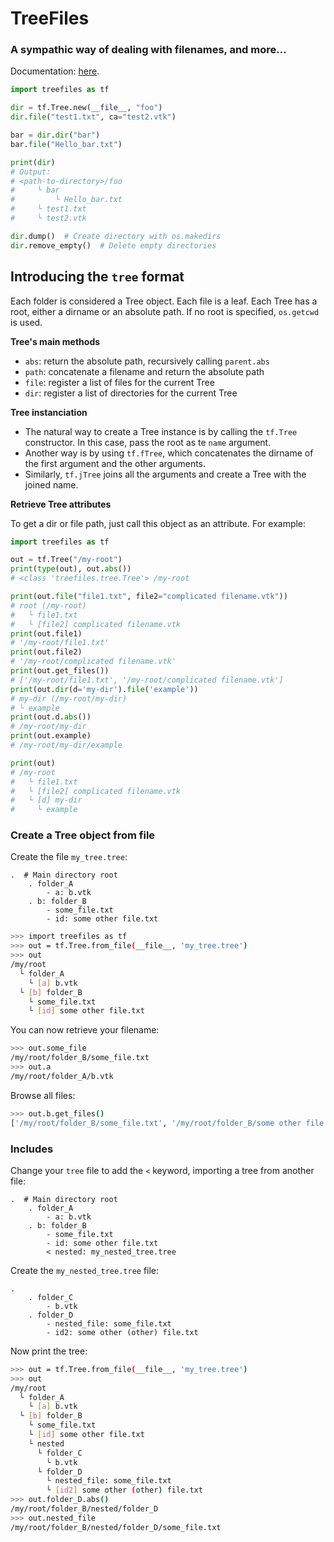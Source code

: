 # TreeFiles

### A sympathic way of dealing with filenames, and more...

Documentation: [here](https://www-sop.inria.fr/members/Gaetan.Desrues/treefiles/).

```python
import treefiles as tf

dir = tf.Tree.new(__file__, "foo")
dir.file("test1.txt", ca="test2.vtk")

bar = dir.dir("bar")
bar.file("Hello_bar.txt")

print(dir)
# Output:
# <path-to-directory>/foo
#     └ bar
#         └ Hello_bar.txt
#     └ test1.txt
#     └ test2.vtk
```


```python
dir.dump()  # Create directory with os.makedirs
dir.remove_empty()  # Delete empty directories
```

## Introducing the `tree` format

Each folder is considered a Tree object. Each file is a leaf.
Each Tree has a root, either a dirname or an absolute path. If no root is specified, `os.getcwd` is used.


**Tree's main methods**
- `abs`: return the absolute path, recursively calling `parent.abs`
- `path`: concatenate a filename and return the absolute path
- `file`: register a list of files for the current Tree
- `dir`: register a list of directories for the current Tree


**Tree instanciation**
- The natural way to create a Tree instance is by calling the `tf.Tree` constructor. In this case, pass the root as te `name` argument.
- Another way is by using `tf.fTree`, which concatenates the dirname of the first argument and the other arguments.
- Similarly, `tf.jTree` joins all the arguments and create a Tree with the joined name.


**Retrieve Tree attributes**

To get a dir or file path, just call this object as an attribute.
For example:
```python
import treefiles as tf

out = tf.Tree("/my-root")
print(type(out), out.abs())
# <class 'treefiles.tree.Tree'> /my-root

print(out.file("file1.txt", file2="complicated filename.vtk"))
# root (/my-root)
#   └ file1.txt
#   └ [file2] complicated filename.vtk
print(out.file1)
# '/my-root/file1.txt'
print(out.file2)
# '/my-root/complicated filename.vtk'
print(out.get_files())
# ['/my-root/file1.txt', '/my-root/complicated filename.vtk']
print(out.dir(d='my-dir').file('example'))
# my-dir (/my-root/my-dir)
# └ example
print(out.d.abs())
# /my-root/my-dir
print(out.example)
# /my-root/my-dir/example

print(out)
# /my-root
#   └ file1.txt
#   └ [file2] complicated filename.vtk
#   └ [d] my-dir
#     └ example
```


### Create a Tree object from file
Create the file `my_tree.tree`:
```
.  # Main directory root
	. folder_A
		- a: b.vtk
	. b: folder_B
		- some_file.txt
		- id: some other file.txt
```
```bash
>>> import treefiles as tf
>>> out = tf.Tree.from_file(__file__, 'my_tree.tree')
>>> out
/my/root
  └ folder_A
    └ [a] b.vtk
  └ [b] folder_B
    └ some_file.txt
    └ [id] some other file.txt
```

You can now retrieve your filename: 
```bash
>>> out.some_file
/my/root/folder_B/some_file.txt
>>> out.a
/my/root/folder_A/b.vtk
```
Browse all files: 
```bash
>>> out.b.get_files()
['/my/root/folder_B/some_file.txt', '/my/root/folder_B/some other file.txt']
```

### Includes
Change your `tree` file to add the `<` keyword, importing a tree from another file:
```
.  # Main directory root
	. folder_A
		- a: b.vtk
	. b: folder_B
		- some_file.txt
		- id: some other file.txt
		< nested: my_nested_tree.tree
```
Create the `my_nested_tree.tree` file:
```
.
	. folder_C
		- b.vtk
	. folder_D
		- nested_file: some_file.txt
		- id2: some other (other) file.txt
```
Now print the tree:
```bash
>>> out = tf.Tree.from_file(__file__, 'my_tree.tree')
>>> out
/my/root
  └ folder_A
    └ [a] b.vtk
  └ [b] folder_B
    └ some_file.txt
    └ [id] some other file.txt
    └ nested
      └ folder_C
        └ b.vtk
      └ folder_D
        └ nested_file: some_file.txt
        └ [id2] some other (other) file.txt
>>> out.folder_D.abs()
/my/root/folder_B/nested/folder_D
>>> out.nested_file
/my/root/folder_B/nested/folder_D/some_file.txt
```